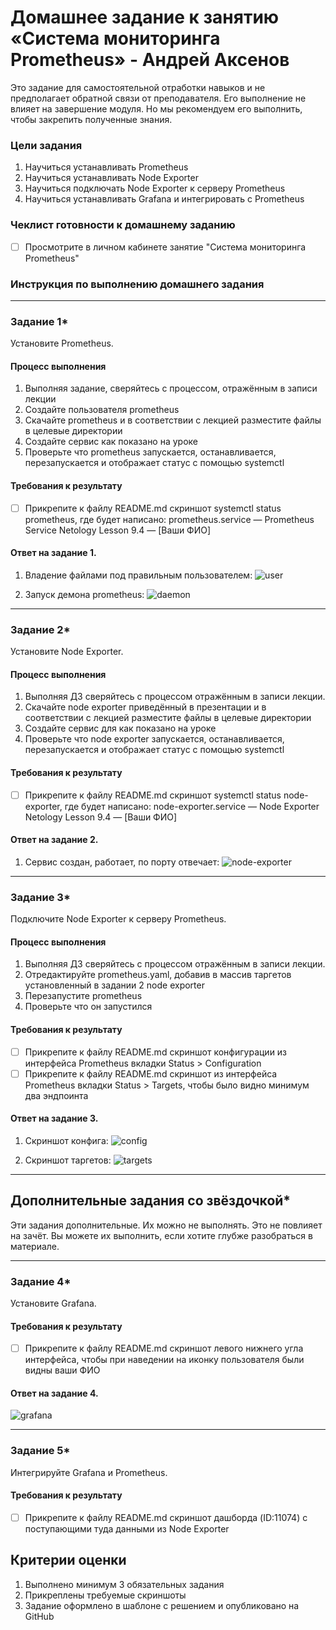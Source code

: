 # Домашнее задание к занятию «Система мониторинга Prometheus» - Андрей Аксенов

Это задание для самостоятельной отработки навыков и не предполагает обратной связи от преподавателя. Его выполнение не влияет на завершение модуля. Но мы рекомендуем его выполнить, чтобы закрепить полученные знания.

### Цели задания

1. Научиться устанавливать Prometheus
2. Научиться устанавливать Node Exporter
3. Научиться подключать Node Exporter к серверу Prometheus
4. Научиться устанавливать Grafana и интегрировать с Prometheus


### Чеклист готовности к домашнему заданию
- [ ] Просмотрите в личном кабинете занятие "Система мониторинга Prometheus" 

### Инструкция по выполнению домашнего задания

---

### Задание 1*
Установите Prometheus.

#### Процесс выполнения
1. Выполняя задание, сверяйтесь с процессом, отражённым в записи лекции
2. Создайте пользователя prometheus
3. Скачайте prometheus и в соответствии с лекцией разместите файлы в целевые директории
4. Создайте сервис как показано на уроке
5. Проверьте что prometheus запускается, останавливается, перезапускается и отображает статус с помощью systemctl

#### Требования к результату
- [ ] Прикрепите к файлу README.md скриншот systemctl status prometheus, где будет написано: prometheus.service — Prometheus Service Netology Lesson 9.4 — [Ваши ФИО]

#### Ответ на задание 1.

1. Владение файлами под правильным пользователем:
![user](img/zadanie1/01_01.png)

2. Запуск демона prometheus:
![daemon](img/zadanie1/01_02.png)

---

### Задание 2*
Установите Node Exporter.

#### Процесс выполнения
1. Выполняя ДЗ сверяйтесь с процессом отражённым в записи лекции.
3. Скачайте node exporter приведённый в презентации и в соответствии с лекцией разместите файлы в целевые директории
4. Создайте сервис для как показано на уроке
5. Проверьте что node exporter запускается, останавливается, перезапускается и отображает статус с помощью systemctl

#### Требования к результату
- [ ] Прикрепите к файлу README.md скриншот systemctl status node-exporter, где будет написано: node-exporter.service — Node Exporter Netology Lesson 9.4 — [Ваши ФИО]

#### Ответ на задание 2.

1. Сервис создан, работает, по порту отвечает:
![node-exporter](img/zadanie2/02_01.png)

---

### Задание 3*
Подключите Node Exporter к серверу Prometheus.

#### Процесс выполнения
1. Выполняя ДЗ сверяйтесь с процессом отражённым в записи лекции.
2. Отредактируйте prometheus.yaml, добавив в массив таргетов установленный в задании 2 node exporter
3. Перезапустите prometheus
4. Проверьте что он запустился

#### Требования к результату
- [ ] Прикрепите к файлу README.md скриншот конфигурации из интерфейса Prometheus вкладки Status > Configuration
- [ ] Прикрепите к файлу README.md скриншот из интерфейса Prometheus вкладки Status > Targets, чтобы было видно минимум два эндпоинта

#### Ответ на задание 3.

1. Скриншот конфига:
![config](img/zadanie3/03_01.png)

2. Скриншот таргетов:
![targets](img/zadanie3/03_02.png)

---
## Дополнительные задания со звёздочкой*
Эти задания дополнительные. Их можно не выполнять. Это не повлияет на зачёт. Вы можете их выполнить, если хотите глубже разобраться в материале.

---

### Задание 4*
Установите Grafana.

#### Требования к результату
- [ ] Прикрепите к файлу README.md скриншот левого нижнего угла интерфейса, чтобы при наведении на иконку пользователя были видны ваши ФИО

#### Ответ на задание 4.

![grafana](img/zadanie4/04_01.png)

---

### Задание 5*
Интегрируйте Grafana и Prometheus.

#### Требования к результату
- [ ] Прикрепите к файлу README.md скриншот дашборда (ID:11074) с поступающими туда данными из Node Exporter

## Критерии оценки
1. Выполнено минимум 3 обязательных задания
2. Прикреплены требуемые скриншоты
3. Задание оформлено в шаблоне с решением и опубликовано на GitHub
